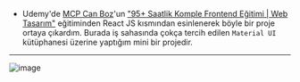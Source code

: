 - Udemy'de [MCP Can Boz](https://www.canboz.com/)'un ["95+ Saatlik Komple Frontend Eğitimi | Web Tasarım"](https://www.udemy.com/course/komple-frontend-egitimi/) eğitiminden React JS kısmından esinlenerek böyle bir proje ortaya çıkardım. Burada iş sahasında çokça tercih edilen ```Material UI``` kütüphanesi üzerine yaptığım mini bir projedir.
***
![image](https://github.com/zehraseren/cardproject/assets/94180168/3ac2d986-c174-417c-9a10-03350d42ee94)

